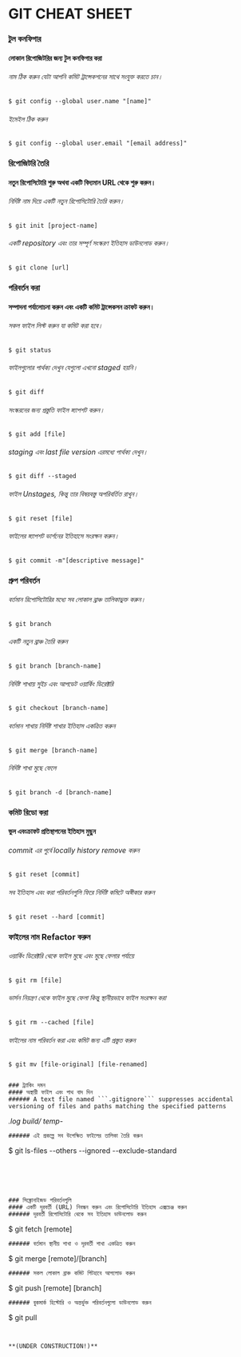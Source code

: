 # GIT CHEAT SHEET

### টুল কনফিগার
#### লোকাল রিপোজিটরির জন্য টুল কনফিগার করা
###### নাম ঠিক করুন যেটা আপনি কমিট ট্রান্সেকশনের সাথে সংযুক্ত করতে চান।
```
$ git config --global user.name "[name]"
```
###### ইমেইল ঠিক করুন 
```
$ git config --global user.email "[email address]"
```

### রিপোজিটরি তৈরি
#### নতুন রিপোসিটোরি শুরু অথবা একটি বিদ্যমান URL থেকে শুরু করুন।
###### নির্দিষ্ট নাম দিয়ে একটি নতুন রিপোসিটোরি তৈরি করুন।
```
$ git init [project-name]
```
###### একটি repository এবং তার সম্পূর্ণ সংস্করণ ইতিহাস ডাউনলোড করুন।
```
$ git clone [url]
``` 


### পরিবর্তন করা
#### সম্পাদনা পর্যালোচনা করুন এবং একটি কমিট ট্রান্সেকসন ক্রাফট করুন।
###### সকল ফাইল লিস্ট করুন যা কমিট করা হবে।
```
$ git status
```
###### ফাইলগুলোর পার্থক্য দেখুন যেগুলো এখনো staged হয়নি।
```
$ git diff
```
###### সংস্করনের জন্য প্রস্তুতি ফাইল স্ন্যাপশট করুন।
```
$ git add [file]
```
###### staging এবং last file version এরমধ্যে পার্থক্য দেখুন।
```
$ git diff --staged
```
###### ফাইল Unstages, কিন্তু তার বিষয়বস্তু অপরিবর্তিত রাখুন।
```
$ git reset [file]
```
###### ফাইলের স্ন্যাপশট ভার্শনের ইতিহাসে সংরক্ষন করুন।
```
$ git commit -m"[descriptive message]"
```


### গ্রুপ পরিবর্তন
###### বর্তমান রিপোসিটোরির মধ্যে সব লোকাল ব্রাঞ্চ তালিকাভুক্ত করুন।
```
$ git branch
```
###### একটি নতুন ব্রাঞ্চ তৈরি করুন
```
$ git branch [branch-name]
```
###### নির্দিষ্ট শাখায় সুইচ এবং আপডেট ওয়ার্কিং ডিরেক্টরি
```
$ git checkout [branch-name]
```
###### বর্তমান শাখায় নির্দিষ্ট শাখার ইতিহাস একত্রিত করুন
```
$ git merge [branch-name]
```
###### নির্দিষ্ট শাখা মুছে ফেলে
```
$ git branch -d [branch-name]
```

### কমিট রিডো করা
#### ভুল এবংক্রাফট প্রতিস্থাপনের ইতিহাস মুছুন
###### commit এর পুর্বে locally history remove করুন
```
$ git reset [commit]
```
###### সব ইতিহাস এবং করা পরিবর্তনগুলি ফিরে নির্দিষ্ট কমিটে অস্বীকার করুন
```
$ git reset --hard [commit]
```

### ফাইলের নাম Refactor করুন
#### 
###### ওয়ার্কিং ডিরেক্টরি থেকে ফাইল মুছে এবং মুছে ফেলার পর্যায়ে
```
$ git rm [file]
```
###### ভার্সন নিয়ন্ত্রণ থেকে ফাইল মুছে ফেলা কিন্তু স্থানীয়ভাবে ফাইল সংরক্ষন করা
```
$ git rm --cached [file]
```
###### ফাইলের নাম পরিবর্তন করা এবং কমিট জন্য এটি প্রস্তুত করুন
```
$ git mv [file-original] [file-renamed]


### ট্র্যাকিং দমন
#### অস্থায়ী ফাইল এবং পাথ বাদ দিন
###### A text file named ```.gitignore``` suppresses accidental versioning of files and paths matching the specified patterns
```
*.log
build/
temp-*
```
###### এই প্রকল্পে সব উপেক্ষিত ফাইলের তালিকা তৈরি করুন
```
$ git ls-files --others --ignored --exclude-standard
```





### সিঙ্ক্রোনাইজড পরিবর্তনগুলি
#### একটি দূরবর্তী (URL) নিবন্ধন করুন এবং রিপোসিটোরি ইতিহাস এক্সচেঞ্জ করুন
###### দূরবর্তী রিপোসিটোরি থেকে সব ইতিহাস ডাউনলোড করুন
```
$ git fetch [remote]
```
###### বর্তমান স্থানীয় শাখা ও দূরবর্তী শাখা একত্রিত করুন
```
$ git merge [remote]/[branch]
```
###### সকল লোকাল ব্রাঞ্চ কমিট গিটহাবে আপলোড করুন
```
$ git push [remote] [branch]
```
###### বুকমার্ক হিস্টোরি ও অন্তর্ভুক্ত পরিবর্তনগুলো ডাউনলোড করুন
```
$ git pull
```


**(UNDER CONSTRUCTION!)**
